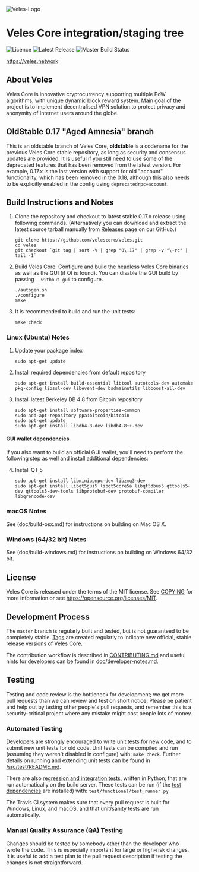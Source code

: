 ![Veles-Logo](https://i.imgur.com/OP0aW7y.jpg?3)

Veles Core integration/staging tree
======================================
![Licence](https://img.shields.io/github/license/velescore/veles.svg?style=for-the-badge)   ![Latest Release](https://img.shields.io/github/release/velescore/veles.svg?style=for-the-badge) ![Master Build Status](https://img.shields.io/travis/com/velescore/veles/master.svg?style=for-the-badge)

https://veles.network

About Veles
------------
Veles Core is innovative cryptocurrency supporting multiple PoW algorithms, with unique dynamic block reward system. Main goal of the project is to implement decentralised VPN solution to protect privacy and anonymity of Internet users around the globe.

OldStable 0.17 "Aged Amnesia" branch
------------------------------------
This is an oldstable branch of Veles Core, **oldstable** is a codename for the previous Veles Core stable repository, as long as security and consensus updates are provided. 
It is useful if you still need to use some of the deprecated features that has been removed from the latest version. For example, 0.17.x is the last version with support for old "account" functionality, which has been removed in the 0.18, although this also needs to be explicitly enabled in the config using `deprecatedrpc=account`.


Build Instructions and Notes
-----------------------------
1.  Clone the repository and checkout to latest stable 0.17.x release using following commands. (Alternatively you can download and extract the latest source tarball manually from [Releases](https://github.com/velescore/veles/releases) page on our GitHub.)

        git clone https://github.com/velescore/veles.git
        cd veles
        git checkout `git tag | sort -V | grep "0\.17" | grep -v "\-rc" | tail -1`

2.  Build Veles Core:
    Configure and build the headless Veles Core binaries as well as the GUI (if Qt is found).
    You can disable the GUI build by passing `--without-gui` to configure.
        
        ./autogen.sh
        ./configure
        make

3.  It is recommended to build and run the unit tests:

        make check
        
### Linux (Ubuntu) Notes
1.  Update your package index

        sudo apt-get update

2.  Install required dependencies from default repository

        sudo apt-get install build-essential libtool autotools-dev automake pkg-config libssl-dev libevent-dev bsdmainutils libboost-all-dev

3.  Install latest Berkeley DB 4.8 from Bitcoin repository

        sudo apt-get install software-properties-common
        sudo add-apt-repository ppa:bitcoin/bitcoin
        sudo apt-get update
        sudo apt-get install libdb4.8-dev libdb4.8++-dev

#### GUI wallet dependencies
If you also want to build an official GUI wallet, you'll need to perform the following step as well and install additional dependencies:

4.  Install QT 5

        sudo apt-get install libminiupnpc-dev libzmq3-dev
        sudo apt-get install libqt5gui5 libqt5core5a libqt5dbus5 qttools5-dev qttools5-dev-tools libprotobuf-dev protobuf-compiler libqrencode-dev



### macOS Notes
See (doc/build-osx.md) for instructions on building on Mac OS X.

### Windows (64/32 bit) Notes
See (doc/build-windows.md) for instructions on building on Windows 64/32 bit.


License
-------

Veles Core is released under the terms of the MIT license. See [COPYING](COPYING) for more
information or see https://opensource.org/licenses/MIT.

Development Process
-------------------

The `master` branch is regularly built and tested, but is not guaranteed to be
completely stable. [Tags](https://github.com/velescore/veles/tags) are created
regularly to indicate new official, stable release versions of Veles Core.

The contribution workflow is described in [CONTRIBUTING.md](CONTRIBUTING.md)
and useful hints for developers can be found in [doc/developer-notes.md](doc/developer-notes.md).

Testing
-------

Testing and code review is the bottleneck for development; we get more pull
requests than we can review and test on short notice. Please be patient and help out by testing
other people's pull requests, and remember this is a security-critical project where any mistake might cost people
lots of money.

### Automated Testing

Developers are strongly encouraged to write [unit tests](src/test/README.md) for new code, and to
submit new unit tests for old code. Unit tests can be compiled and run
(assuming they weren't disabled in configure) with: `make check`. Further details on running
and extending unit tests can be found in [/src/test/README.md](/src/test/README.md).

There are also [regression and integration tests](/test), written
in Python, that are run automatically on the build server.
These tests can be run (if the [test dependencies](/test) are installed) with: `test/functional/test_runner.py`

The Travis CI system makes sure that every pull request is built for Windows, Linux, and macOS, and that unit/sanity tests are run automatically.

### Manual Quality Assurance (QA) Testing

Changes should be tested by somebody other than the developer who wrote the
code. This is especially important for large or high-risk changes. It is useful
to add a test plan to the pull request description if testing the changes is
not straightforward.

